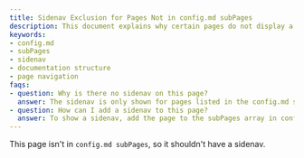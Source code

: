 ```yaml
---
title: Sidenav Exclusion for Pages Not in config.md subPages
description: This document explains why certain pages do not display a sidenav when they are not listed in the config.md subPages array.
keywords:
- config.md
- subPages
- sidenav
- documentation structure
- page navigation
faqs:
- question: Why is there no sidenav on this page?
  answer: The sidenav is only shown for pages listed in the config.md subPages array; since this page isn't included, no sidenav appears.
- question: How can I add a sidenav to this page?
  answer: To show a sidenav, add the page to the subPages array in config.md and configure the navigation links as needed.
---
```

This page isn't in `config.md subPages`, so it shouldn't have a sidenav.
